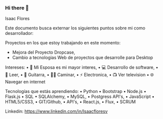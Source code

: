 ### Hi there 👋

<!--
**IsaacFloresv/IsaacFloresv** is a ✨ _special_ ✨ repository because its `README.md` (this file) appears on your GitHub profile.

Here are some ideas to get you started:

- 🔭 I’m currently working on ...
- 🌱 I’m currently learning ...
- 👯 I’m looking to collaborate on ...
- 🤔 I’m looking for help with ...
- 💬 Ask me about ...
- 📫 How to reach me: ...
- 😄 Pronouns: ...
- ⚡ Fun fact: ...
-->

Isaac Flores

Este documento busca externar los siguientes puntos sobre mi como desarrollador:

Proyectos en los que estoy trabajando en este momento:
-	Mejora del Proyecto Dropcase,
-	Cambio a tecnologias Web de proyectos que desarrolle para Desktop

Intereses:
•	👫 Mi Esposa es mi mayor interes,
•	💻 Desarrollo de software,
•	📖 Leer,
•	🎸 Guitarra,
•	🚶‍♂️ Caminar,
•	⚡ Electronica,
•	📺 Ver television
• 🌐 Navegar en internet

Tecnologías que estás aprendiendo:
•	Python
•	Bootstrap
•	Node.js
•	Flask.js
•	SQL
•	SQLAlchemy,
•	MySQL,
•	Postgress API's,
•	JavaScript
•	HTML5/CSS3,
•	GIT/Github,
•	API's,
•	React.js,
•	Flux,
•	SCRUM

Linkedin: https://www.linkedin.com/in/Isaacfloresv

